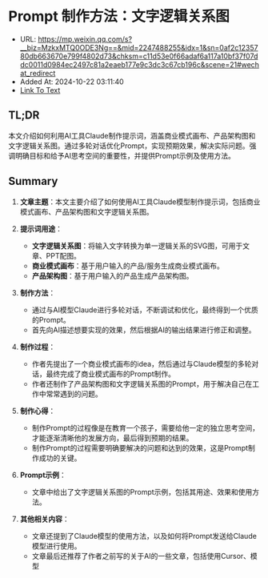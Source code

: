 # Prompt 制作方法：文字逻辑关系图
- URL: https://mp.weixin.qq.com/s?__biz=MzkxMTQ0ODE3Ng==&mid=2247488255&idx=1&sn=0af2c1235780db663670e799f4802d73&chksm=c11d53e0f66adaf6a117a10bf37f07ddc0011d0984ec2497c81a2eaeb177e9c3dc3c67cb196c&scene=21#wechat_redirect
- Added At: 2024-10-22 03:11:40
- [Link To Text](2024-10-22-prompt-制作方法：文字逻辑关系图_raw.md)

## TL;DR
本文介绍如何利用AI工具Claude制作提示词，涵盖商业模式画布、产品架构图和文字逻辑关系图。通过多轮对话优化Prompt，实现预期效果，解决实际问题。强调明确目标和给予AI思考空间的重要性，并提供Prompt示例及使用方法。

## Summary
1. **文章主题**：本文主要介绍了如何使用AI工具Claude模型制作提示词，包括商业模式画布、产品架构图和文字逻辑关系图。

2. **提示词用途**：
   - **文字逻辑关系图**：将输入文字转换为单一逻辑关系的SVG图，可用于文章、PPT配图。
   - **商业模式画布**：基于用户输入的产品/服务生成商业模式画布。
   - **产品架构图**：基于用户输入的产品生成产品架构图。

3. **制作方法**：
   - 通过与AI模型Claude进行多轮对话，不断调试和优化，最终得到一个优质的Prompt。
   - 首先向AI描述想要实现的效果，然后根据AI的输出结果进行修正和调整。

4. **制作过程**：
   - 作者先提出了一个商业模式画布的idea，然后通过与Claude模型的多轮对话，最终完成了商业模式画布的Prompt制作。
   - 作者还制作了产品架构图和文字逻辑关系图的Prompt，用于解决自己在工作中常常遇到的问题。

5. **制作心得**：
   - 制作Prompt的过程像是在教育一个孩子，需要给他一定的独立思考空间，才能逐渐清晰他的发展方向，最后得到预期的结果。
   - 制作Prompt的过程需要明确要解决的问题和达到的效果，这是Prompt制作成功的关键。

6. **Prompt示例**：
   - 文章中给出了文字逻辑关系图的Prompt示例，包括其用途、效果和使用方法。

7. **其他相关内容**：
   - 文章还提到了Claude模型的使用方法，以及如何将Prompt发送给Claude模型进行使用。
   - 文章最后还推荐了作者之前写的关于AI的一些文章，包括使用Cursor、模型
